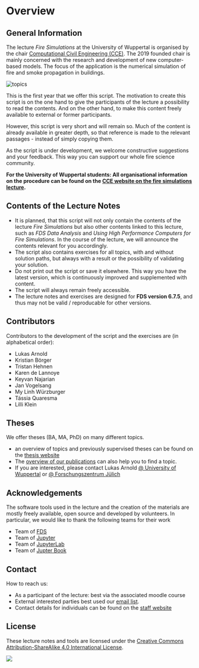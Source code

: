# Overview

## General Information

The lecture *Fire Simulations* at the University of Wuppertal is organised by the chair [Computational Civil Engineering (CCE)](https://cce.uni-wuppertal.de/). The 2019 founded chair is mainly concerned with the research and development of new computer-based models. The focus of the application is the numerical simulation of fire and smoke propagation in buildings.  

![topics](./figs/fire_banner.png)

This is the first year that we offer this script. The motivation to create this script is on the one hand to give the participants of the lecture a possibility to read the contents. And on the other hand, to make this content freely available to external or former participants.

However, this script is very short and will remain so. Much of the content is already available in greater depth, so that reference is made to the relevant passages - instead of simply copying them.  

As the script is under development, we welcome constructive suggestions and your feedback. This way you can support our whole fire science community.

**For the University of Wuppertal students: All organisational information on the procedure can be found on the [CCE website on the fire simulations lecture](https://cce.uni-wuppertal.de/de/lehre/numerische-brandsimulationen.html).**

## Contents of the Lecture Notes

* It is planned, that this script will not only contain the contents of the lecture *Fire Simulations* but also other contents linked to this lecture, such as *FDS Data Analysis* and *Using High Performance Computers for Fire Simulations*. In the course of the lecture, we will announce the contents relevant for you accordingly.
* The script also contains exercises for all topics, with and without solution paths, but always with a result or the possibility of validating your solution.
* Do not print out the script or save it elsewhere. This way you have the latest version, which is continuously improved and supplemented with content.
* The script will always remain freely accessible.
* The lecture notes and exercises are designed for **FDS version 6.7.5**, and thus may not be valid / reproducable for other versions.

## Contributors

Contributors to the development of the script and the exercises are (in alphabetical order):

* Lukas Arnold
* Kristian Börger
* Tristan Hehnen
* Karen de Lannoye
* Keyvan Najarian
* Jan Vogelsang
* My Linh Würzburger
* Tássia Quaresma
* Lilli Klein

## Theses

We offer theses (BA, MA, PhD) on many different topics.
* an overview of topics and previously supervised theses can be found on the [thesis website](https://cce.uni-wuppertal.de/index.php?id=4171&L=0)
* The [overview of our publications](https://www.fz-juelich.de/ias/ias-7/EN/AboutUs/Staff/Current/Arnold_Lukas/publication_node.html) can also help you to find a topic.
* If you are interested, please contact Lukas Arnold [@ University of Wuppertal](https://cce.uni-wuppertal.de/en/staff.html) or [@ Forschungszentrum Jülich](https://www.fz-juelich.de/ias/ias-7/EN/AboutUs/Staff/Current/Arnold_Lukas/main.html)

## Acknowledgements

The software tools used in the lecture and the creation of the materials are mostly freely available, open source and developed by volunteers. In particular, we would like to thank the following teams for their work

* Team of [FDS](https://github.com/firemodels/fds)
* Team of [Jupyter](https://github.com/jupyter/jupyter)
* Team of [JupyterLab](https://github.com/jupyterlab)
* Team of [Jupter Book](https://github.com/jupyter/jupyter-book)


## Contact

How to reach us:
* As a participant of the lecture: best via the associated moodle course
* External interested parties best used our <a href="mailto:cce@lists.uni-wuppertal.de">email list</a>.
* Contact details for individuals can be found on the [staff website](https://cce.uni-wuppertal.de/index.php?id=4186&L=0)


## License

These lecture notes and tools are licensed under the
[Creative Commons Attribution-ShareAlike 4.0 International License](http://creativecommons.org/licenses/by-sa/4.0/).

<img src='https://mirrors.creativecommons.org/presskit/buttons/88x31/svg/by-sa.svg' />
